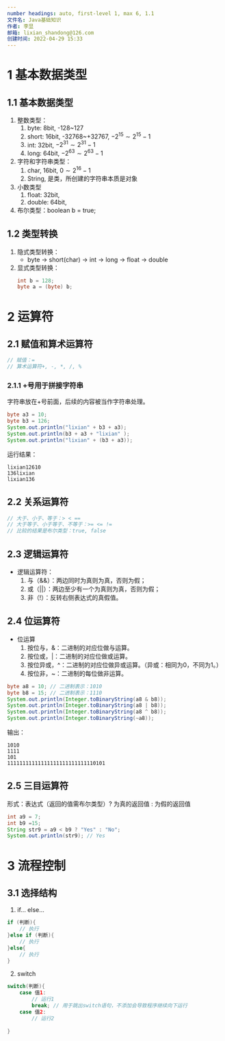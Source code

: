 ```yaml
---
number headings: auto, first-level 1, max 6, 1.1
文件名: Java基础知识
作者: 李显
邮箱: lixian_shandong@126.com
创建时间: 2022-04-29 15:33
---
```



# 1 基本数据类型
## 1.1 基本数据类型
1. 整数类型：
    1. byte: 8bit, -128~127
    2. short: 16bit, -32768~+32767, $-2^{15}\sim2^{15}-1$
    3. int: 32bit,  $-2^{31}\sim2^{31}-1$
    4. long: 64bit, $-2^{63}\sim2^{63}-1$
2. 字符和字符串类型：
    1. char, 16bit, $0\sim2^{16}-1$
    2. String, 是类，所创建的字符串本质是对象
3. 小数类型
    1. float: 32bit, 
    2. double: 64bit, 
4. 布尔类型：boolean b = true;

## 1.2 类型转换

1. 隐式类型转换：
    - byte $\rightarrow$ short(char) $\rightarrow$ int $\rightarrow$ long $\rightarrow$ float $\rightarrow$ double
2. 显式类型转换：
   ```java
   int b = 128;
   byte a = (byte) b;
   ```


# 2 运算符
## 2.1 赋值和算术运算符
```java
// 赋值：=
// 算术运算符+, -, *, /, % 
```
### 2.1.1 +号用于拼接字符串
字符串放在+号前面，后续的内容被当作字符串处理。

```java
byte a3 = 10;
byte b3 = 126;
System.out.println("lixian" + b3 + a3);
System.out.println(b3 + a3 + "lixian" );
System.out.println("lixian" + (b3 + a3));
```
运行结果：
```shell
lixian12610
136lixian
lixian136
```

## 2.2 关系运算符
```java
// 大于、小于、等于：> < ==
// 大于等于、小于等于、不等于：>= <= !=
// 比较的结果是布尔类型：true, false
```

## 2.3 逻辑运算符
- 逻辑运算符：
    1. 与（&&）：两边同时为真则为真，否则为假；
    2. 或（||）：两边至少有一个为真则为真，否则为假； 
    3. 非（!）：反转右侧表达式的真假值。
## 2.4 位运算符
- 位运算
    1. 按位与，&：二进制的对应位做与运算。
    2. 按位或，|：二进制的对应位做或运算。
    3. 按位异或，^：二进制的对应位做异或运算。（异或：相同为0，不同为1。）
    4. 按位非，~：二进制的每位做非运算。

```java
byte a8 = 10; // 二进制表示：1010  
byte b8 = 15; // 二进制表示：1110  
System.out.println(Integer.toBinaryString(a8 & b8));  
System.out.println(Integer.toBinaryString(a8 | b8));  
System.out.println(Integer.toBinaryString(a8 ^ b8));  
System.out.println(Integer.toBinaryString(~a8));
```
输出：
```shell
1010
1111
101
11111111111111111111111111110101
```
## 2.5 三目运算符
形式：表达式（返回的值需布尔类型）? 为真的返回值 : 为假的返回值

```java
int a9 = 7;  
int b9 =15;  
String str9 = a9 < b9 ? "Yes" : "No";  
System.out.println(str9); // Yes
```



# 3 流程控制
## 3.1 选择结构
1. if... else...
```java
if (判断){
    // 执行
}else if (判断){
    // 执行
}else{
    // 执行
}

```
2. switch
```java
switch(判断){
    case 值1:
        // 运行1
        break; // 用于跳出switch语句，不添加会导致程序继续向下运行
    case 值2:
        // 运行2
    
}
```











